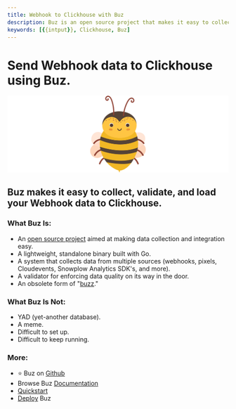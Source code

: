 ```yaml
---
title: Webhook to Clickhouse with Buz
description: Buz is an open source project that makes it easy to collect, validate, and load Webhook data to Clickhouse.
keywords: [{{intput}}, Clickhouse, Buz]
---
```


# Send Webhook data to Clickhouse using Buz.

![buzz](../../../static/img/buzz.png)


## Buz makes it easy to collect, validate, and load your Webhook data to Clickhouse.


### What Buz Is:

- An [open source project](https://github.com/silverton-io/buz) aimed at making data collection and integration easy.
- A lightweight, standalone binary built with Go.
- A system that collects data from multiple sources (webhooks, pixels, Cloudevents, Snowplow Analytics SDK's, and more).
- A validator for enforcing data quality on its way in the door.
- An obsolete form of "[buzz](https://www.merriam-webster.com/dictionary/buzz)."


### What Buz Is Not:

- YAD (yet-another database).
- A meme.
- Difficult to set up.
- Difficult to keep running.


### More:
- ⭐ Buz on [Github](https://github.com/silverton-io/buz)
- Browse Buz [Documentation](/)
- [Quickstart](/examples/quickstart)
- [Deploy](category/deploying-buz) Buz
